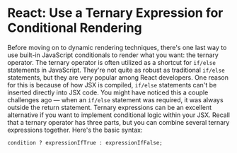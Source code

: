<h1>React: Use a Ternary Expression for Conditional Rendering</h1>

Before moving on to dynamic rendering techniques, there's one last way to use built-in JavaScript conditionals to render what you want: the ternary operator. The ternary operator is often utilized as a shortcut for <code>if/else</code> statements in JavaScript. They're not quite as robust as traditional <code>if/else</code> statements, but they are very popular among React developers. One reason for this is because of how JSX is compiled, <code>if/else</code> statements can't be inserted directly into JSX code. You might have noticed this a couple challenges ago — when an <code>if/else</code> statement was required, it was always outside the return statement. Ternary expressions can be an excellent alternative if you want to implement conditional logic within your JSX. Recall that a ternary operator has three parts, but you can combine several ternary expressions together. Here's the basic syntax:

<code>condition ? expressionIfTrue : expressionIfFalse;</code>